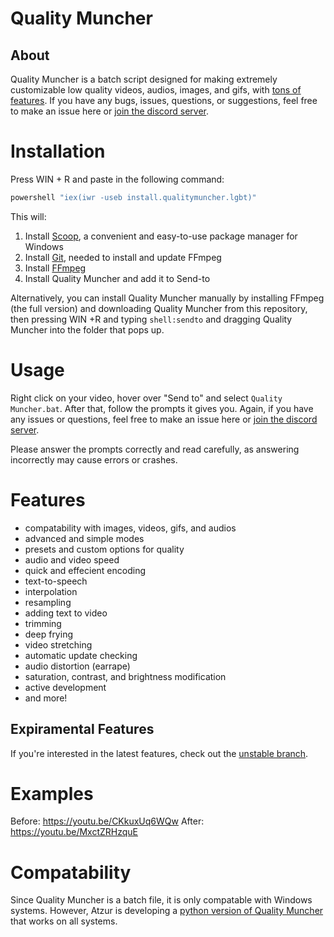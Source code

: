 # Quality Muncher
## About
Quality Muncher is a batch script designed for making extremely customizable low quality videos, audios, images, and gifs, with [tons of features](https://github.com/qm-org/qualitymuncher#features). If you have any bugs, issues, questions, or suggestions, feel free to make an issue here or [join the discord server](https://discord.gg/9tRZ6C7tYz).

# Installation
Press WIN + R and paste in the following command:
```powershell
powershell "iex(iwr -useb install.qualitymuncher.lgbt)"
```

This will:
1. Install [Scoop](https://scoop.sh/), a convenient and easy-to-use package manager for Windows
2. Install [Git](https://git-scm.com/), needed to install and update FFmpeg
3. Install [FFmpeg](https://ffmpeg.org/)
4. Install Quality Muncher and add it to Send-to

Alternatively, you can install Quality Muncher manually by installing FFmpeg (the full version) and downloading Quality Muncher from this repository, then pressing WIN +R and typing `shell:sendto` and dragging Quality Muncher into the folder that pops up.

# Usage
Right click on your video, hover over "Send to" and select `Quality Muncher.bat`. After that, follow the prompts it gives you. Again, if you have any issues or questions, feel free to make an issue here or [join the discord server](https://discord.gg/9tRZ6C7tYz).

Please answer the prompts correctly and read carefully, as answering incorrectly may cause errors or crashes.

# Features
 - compatability with images, videos, gifs, and audios
 - advanced and simple modes
 - presets and custom options for quality
 - audio and video speed
 - quick and effecient encoding
 - text-to-speech
 - interpolation
 - resampling
 - adding text to video
 - trimming
 - deep frying
 - video stretching
 - automatic update checking
 - audio distortion (earrape)
 - saturation, contrast, and brightness modification
 - active development
 - and more!
 
## Expiramental Features
If you're interested in the latest features, check out the [unstable branch](https://github.com/qm-org/qualitymuncher/tree/unstable).

# Examples
Before: https://youtu.be/CKkuxUq6WQw
After: https://youtu.be/MxctZRHzquE

# Compatability
Since Quality Muncher is a batch file, it is only compatable with Windows systems. However, Atzur is developing a [python version of Quality Muncher](https://github.com/qm-org/qm-py) that works on all systems.